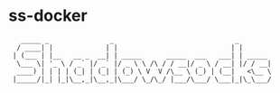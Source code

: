 # ss-docker
    
       _____ _               _                              _        
      / ____| |             | |                            | |       
     | (___ | |__   __ _  __| | _____      _____  ___   ___| | _____ 
      \___ \| '_ \ / _` |/ _` |/ _ \ \ /\ / / __|/ _ \ / __| |/ / __|
      ____) | | | | (_| | (_| | (_) \ V  V /\__ \ (_) | (__|   <\__ \
     |_____/|_| |_|\__,_|\__,_|\___/ \_/\_/ |___/\___/ \___|_|\_\___/
                                                                 
                                                                 
                                                                                            
